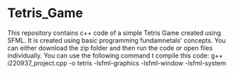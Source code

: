 # Tetris_Game
This repository contains c++ code of a simple Tetris Game created using SFML.
It is created using basic programming fundamnetals' concepts.
You can either download the zip folder and then run the code or open files individually.
You can use the following command t compile this code:
g++ i220937_project.cpp -o tetris -lsfml-graphics -lsfml-window -lsfml-system
